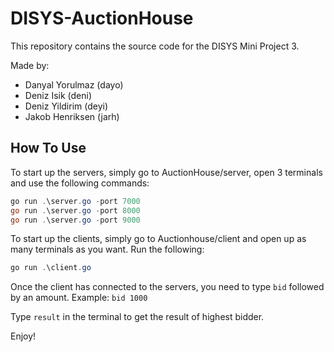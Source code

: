 # DISYS-AuctionHouse

This repository contains the source code for the DISYS Mini Project 3.

Made by:

* Danyal Yorulmaz (dayo)
* Deniz Isik (deni)
* Deniz Yildirim (deyi)
* Jakob Henriksen (jarh)

## How To Use

To start up the servers, simply go to AuctionHouse/server, open 3 terminals and use the following commands:

```powershell
go run .\server.go -port 7000
go run .\server.go -port 8000
go run .\server.go -port 9000
```

To start up the clients, simply go to Auctionhouse/client and open up as many terminals as you want. Run the following:

```powershell
go run .\client.go
```

Once the client has connected to the servers, you need to type `bid` followed by an amount. Example: `bid 1000`

Type `result` in the terminal to get the result of highest bidder.

Enjoy!